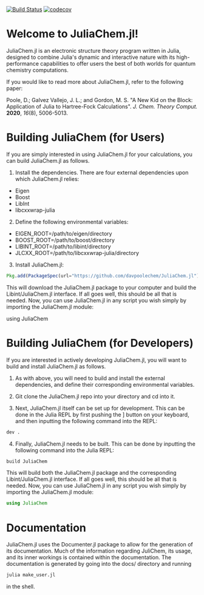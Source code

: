 [![Build Status](https://travis-ci.com/davpoolechem/JuliaChem.jl.svg?branch=development)](https://travis-ci.com/davpoolechem/JuliaChem.jl) [![codecov](https://codecov.io/gh/davpoolechem/JuliaChem.jl/branch/development/graph/badge.svg)](https://codecov.io/gh/davpoolechem/JuliaChem.jl)

# Welcome to JuliaChem.jl!
JuliaChem.jl is an electronic structure theory program written in Julia, designed to combine
Julia's dynamic and interactive nature with its high-performance capabilities to offer users the best of both worlds for quantum chemistry computations.

If you would like to read more about JuliaChem.jl, refer to the following paper:

Poole, D.; Galvez Vallejo, J. L.; and Gordon, M. S. "A New Kid on the Block: Application of Julia to Hartree-Fock Calculations". *J. Chem. Theory Comput.* **2020**, *16*(8), 5006-5013.

# Building JuliaChem (for Users)
If you are simply interested in using JuliaChem.jl for your calculations, you
can build JuliaChem.jl as follows.

1. Install the dependencies. There are four external dependencies upon which JuliaChem.jl relies:

  - Eigen
  - Boost
  - LibInt
  - libcxxwrap-julia

2. Define the following environmental variables:

  - EIGEN_ROOT=/path/to/eigen/directory
  - BOOST_ROOT=/path/to/boost/directory
  - LIBINT_ROOT=/path/to/libint/directory
  - JLCXX_ROOT=/path/to/libcxxwrap-julia/directory

3. Install JuliaChem.jl:

```julia
Pkg.add(PackageSpec(url="https://github.com/davpoolechem/JuliaChem.jl"))
```

This will download the JuliaChem.jl package to your computer and build the Libint/JuliaChem.jl interface.
If all goes well, this should be all that is needed. Now, you can use 
JuliaChem.jl in any script you wish simply by importing the JuliaChem.jl module:

using JuliaChem

# Building JuliaChem (for Developers)
If you are interested in actively developing JuliaChem.jl, you will want to build and 
install JuliaChem.jl as follows.

1. As with above, you will need to build and install the external dependencies, and define their corresponding environmental variables.

2. Git clone the JuliaChem.jl repo into your directory and cd into it.

3. Next, JuliaChem.jl itself can be set up for development. This can be done in the Julia REPL
by first pushing the ] button on your keyboard, and then inputting the following command into
the REPL:

```julia
dev .
```

4. Finally, JuliaChem.jl needs to be built. This can be done by inputting the following
command into the Julia REPL:

```julia
build JuliaChem
```

This will build both the JuliaChem.jl package and the corresponding Libint/JuliaChem.jl interface.
If all goes well, this should be all that is needed. Now, you can use 
JuliaChem.jl in any script you wish simply by importing the JuliaChem.jl module:

```julia
using JuliaChem
```

# Documentation
JuliaChem.jl uses the Documenter.jl package to allow for the generation of its
documentation. Much of the information regarding JuliChem, its usage, and its
inner workings is contained within the documentation. The documentation is
generated by going into the docs/ directory and running

```sh
julia make_user.jl
```

in the shell.
